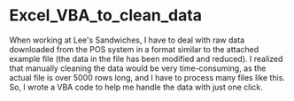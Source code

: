 # Excel_VBA_to_clean_data
When working at Lee's Sandwiches, I have to deal with raw data downloaded from the POS system in a format similar to the attached example file (the data in the file has been modified and reduced). I realized that manually cleaning the data would be very time-consuming, as the actual file is over 5000 rows long, and I have to process many files like this. So, I wrote a VBA code to help me handle the data with just one click.
